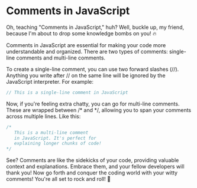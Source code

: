# Comments in JavaScript
Oh, teaching "Comments in JavaScript," huh? Well, buckle up, my friend, because I'm about to drop some knowledge bombs on you! 🔥

Comments in JavaScript are essential for making your code more understandable and organized. There are two types of comments: single-line comments and multi-line comments.

To create a single-line comment, you can use two forward slashes (//). Anything you write after // on the same line will be ignored by the JavaScript interpreter. For example:
```javascript
// This is a single-line comment in JavaScript
```
Now, if you're feeling extra chatty, you can go for multi-line comments. These are wrapped between /* and */, allowing you to span your comments across multiple lines. Like this:
```javascript
/*
   This is a multi-line comment
   in JavaScript. It's perfect for
   explaining longer chunks of code!
*/
```
See? Comments are like the sidekicks of your code, providing valuable context and explanations. Embrace them, and your fellow developers will thank you!
Now go forth and conquer the coding world with your witty comments! You're all set to rock and roll! 🤘